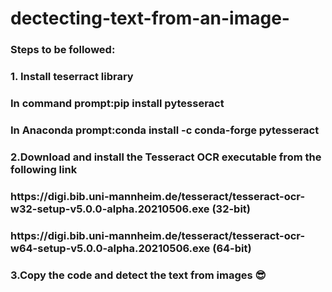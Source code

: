 # dectecting-text-from-an-image-
<h3>Steps to be followed:</h3>
<h3>1. Install teserract library</h3>
<h3>In command prompt:pip install pytesseract</h3>
<h3>In Anaconda prompt:conda install -c conda-forge pytesseract</h3>
<h3>2.Download and install the Tesseract OCR executable from the following link</h3>
<h3>https://digi.bib.uni-mannheim.de/tesseract/tesseract-ocr-w32-setup-v5.0.0-alpha.20210506.exe (32-bit)</h3>
<h3>https://digi.bib.uni-mannheim.de/tesseract/tesseract-ocr-w64-setup-v5.0.0-alpha.20210506.exe (64-bit)</h3>
<h3>3.Copy the code and detect the text from images 😎</h3>
